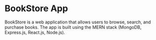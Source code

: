 # BookStore App

BookStore is a web application that allows users to browse, search, and purchase books.
The app is built using the MERN stack (MongoDB, Express.js, React.js, Node.js).
